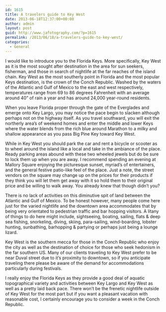 ```yaml
---
id: 1615
title: A travelers guide to Key West
date: 2013-06-18T12:37:00+00:00
author: admin
layout: post
guid: http://www.jafotography.com/?p=1615
permalink: /2013/06/18/a-travelers-guide-to-key-west/
categories:
  - General
---
```

I would like to introduce you to the Florida Keys. More specifically, Key West as it is the most sought after destination in the area for sun seekers, fisherman, and those in search of nightlife at the far reaches of the island chain. Key West as the most southerly point in Florida and the most popular Keys destination, is the crown of the Conch Republic. Washed by the waters of the Atlantic and Gulf of Mexico to the east and west respectively, temperatures range from 69 to 86 degrees Fahrenheit with an average around 40” of rain a year and has around 24,000 year-round residents.

When you leave Florida proper through the gate of the Everglades and emerge onto Key Largo, you may notice the pace begin to slacken although perhaps not on the highway itself. As you travel southward, you will exit the northerly area’s of weekend homes and enter the middle and lower Keys where the water blends from the rich blue around Marathon to a milky and shallow appearance as you pass Big Pine Key toward Key West.

While in Key West you should park the car and rent a bicycle or scooter as to wheel around the island like a local and take in the ambiance of the place. Ready parking areas abound with these two wheeled jewels but do be sure to lock them up when you are away. I recommend spending an evening at Mallory Square enjoying the picturesque sunset, myriad’s of entertainers, and the general festive patio-like feel of the place. Just a note, the street vendors on the square may change up on the prices for their products if they think you will let them get away with it so hold them to their original price and be willing to walk away. You already knew that though didn’t you?

There is no lack of activities on this diminutive spit of land between the Atlantic and Gulf of Mexico. To be honest however, many people come here just for the varied nightlife and the downtown area accommodates that by being very orientated to pedestrian traffic and bar hopping visitors. A litany of things to do here might include, sightseeing, boating, sailing, flats & deep sea fishing, snorkeling, diving, skiing, para-sailing, wind-boarding, lobster hunting, sunbathing, barhopping & partying or perhaps just being a lounge lizard.

Key West is the southern mecca for those in the Conch Republic who enjoy the city as well as the destination of choice for those who seek hedonism in the far southern US. Many of our clients traveling to Key West prefer to be near Duval street due to it’s proximity to downtown, so if you anticipate traveling there please be aware of the demand for accommodations particularly during festivals.

I really enjoy the Florida Keys as they provide a good deal of aquatic topographical variety and activities between Key Largo and Key West as well as a pretty laid back pace. There won’t be the frenetic nightlife outside of Key West for the most part but if you want a pleasant vacation with reasonable cost, I certainly encourage you to consider a week in the Conch Republic.